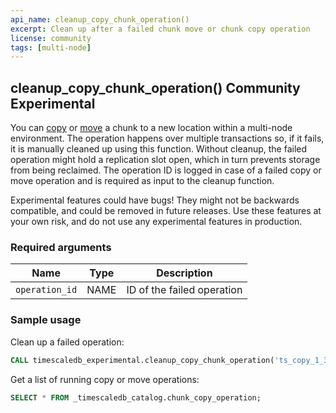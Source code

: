 ```yaml
---
api_name: cleanup_copy_chunk_operation()
excerpt: Clean up after a failed chunk move or chunk copy operation
license: community
tags: [multi-node]
---
```


## cleanup_copy_chunk_operation() <tag type="community">Community</tag> <tag type="experimental">Experimental</tag>
You can [copy][copy_chunk] or [move][move_chunk] a
chunk to a new location within a multi-node environment. The
operation happens over multiple transactions so, if it fails, it 
is manually cleaned up using this function. Without cleanup,
the failed operation might hold a replication slot open, which in turn
prevents storage from being reclaimed. The operation ID is logged in
case of a failed copy or move operation and is required as input to
the cleanup function.

<highlight type="warning">
Experimental features could have bugs! They might not be backwards compatible,
and could be removed in future releases. Use these features at your own risk, and
do not use any experimental features in production.
</highlight>

### Required arguments

|Name|Type|Description|
|-|-|-|
|`operation_id`|NAME|ID of the failed operation|

### Sample usage

Clean up a failed operation:

```sql
CALL timescaledb_experimental.cleanup_copy_chunk_operation('ts_copy_1_31');
```

Get a list of running copy or move operations:

```sql
SELECT * FROM _timescaledb_catalog.chunk_copy_operation;
```


[copy_chunk]: /api/:currentVersion:/distributed-hypertables/copy_chunk_experimental
[move_chunk]: /api/:currentVersion:/distributed-hypertables/move_chunk_experimental

